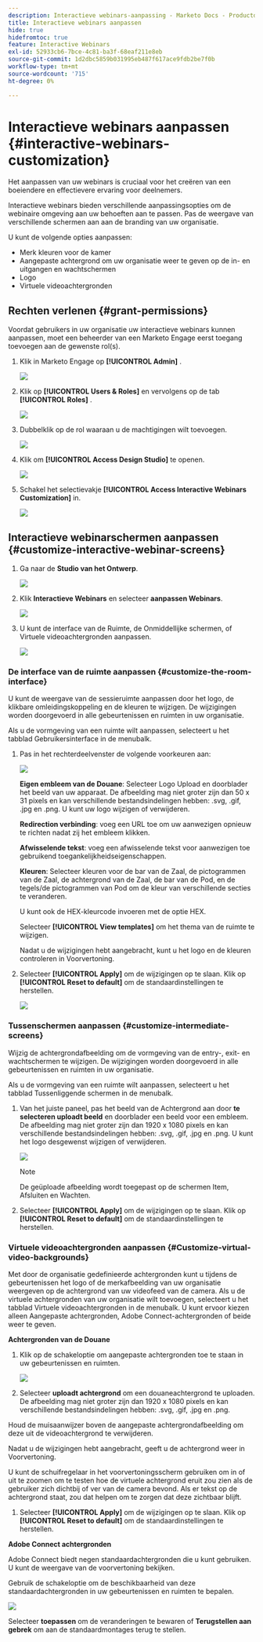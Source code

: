 ```yaml
---
description: Interactieve webinars-aanpassing - Marketo Docs - Productdocumentatie
title: Interactieve webinars aanpassen
hide: true
hidefromtoc: true
feature: Interactive Webinars
exl-id: 52933cb6-7bce-4c81-ba3f-68eaf211e8eb
source-git-commit: 1d2dbc5859b031995eb487f617ace9fdb2be7f0b
workflow-type: tm+mt
source-wordcount: '715'
ht-degree: 0%

---
```


# Interactieve webinars aanpassen {#interactive-webinars-customization}

Het aanpassen van uw webinars is cruciaal voor het creëren van een boeiendere en effectievere ervaring voor deelnemers.

Interactieve webinars bieden verschillende aanpassingsopties om de webinaire omgeving aan uw behoeften aan te passen. Pas de weergave van verschillende schermen aan aan de branding van uw organisatie.

U kunt de volgende opties aanpassen:

* Merk kleuren voor de kamer
* Aangepaste achtergrond om uw organisatie weer te geven op de in- en uitgangen en wachtschermen
* Logo
* Virtuele videoachtergronden

## Rechten verlenen {#grant-permissions}

Voordat gebruikers in uw organisatie uw interactieve webinars kunnen aanpassen, moet een beheerder van een Marketo Engage eerst toegang toevoegen aan de gewenste rol(s).

1. Klik in Marketo Engage op **[!UICONTROL Admin]** .

   ![](assets/interactive-webinars-customization-1.png)

1. Klik op **[!UICONTROL Users & Roles]** en vervolgens op de tab **[!UICONTROL Roles]** .

   ![](assets/interactive-webinars-customization-2.png)

1. Dubbelklik op de rol waaraan u de machtigingen wilt toevoegen.

   ![](assets/interactive-webinars-customization-3.png)

1. Klik om **[!UICONTROL Access Design Studio]** te openen.

   ![](assets/interactive-webinars-customization-4.png)

1. Schakel het selectievakje **[!UICONTROL Access Interactive Webinars Customization]** in.

   ![](assets/interactive-webinars-customization-5.png)

## Interactieve webinarschermen aanpassen {#customize-interactive-webinar-screens}

1. Ga naar de **Studio van het Ontwerp**.

   ![](assets/interactive-webinars-customization-6.png)

1. Klik **Interactieve Webinars** en selecteer **aanpassen Webinars**.

   ![](assets/interactive-webinars-customization-7.png)

1. U kunt de interface van de Ruimte, de Onmiddellijke schermen, of Virtuele videoachtergronden aanpassen.

   ![](assets/interactive-webinars-customization-8.png)

### De interface van de ruimte aanpassen {#customize-the-room-interface}

U kunt de weergave van de sessieruimte aanpassen door het logo, de klikbare omleidingskoppeling en de kleuren te wijzigen. De wijzigingen worden doorgevoerd in alle gebeurtenissen en ruimten in uw organisatie.

Als u de vormgeving van een ruimte wilt aanpassen, selecteert u het tabblad Gebruikersinterface in de menubalk.

1. Pas in het rechterdeelvenster de volgende voorkeuren aan:

   ![](assets/interactive-webinars-customization-9.png)

   **Eigen embleem van de Douane**: Selecteer Logo Upload en doorblader het beeld van uw apparaat. De afbeelding mag niet groter zijn dan 50 x 31 pixels en kan verschillende bestandsindelingen hebben: .svg, .gif, .jpg en .png. U kunt uw logo wijzigen of verwijderen.

   **Redirection verbinding**: voeg een URL toe om uw aanwezigen opnieuw te richten nadat zij het embleem klikken.

   **Afwisselende tekst**: voeg een afwisselende tekst voor aanwezigen toe gebruikend toegankelijkheidseigenschappen.

   **Kleuren**: Selecteer kleuren voor de bar van de Zaal, de pictogrammen van de Zaal, de achtergrond van de Zaal, de bar van de Pod, en de tegels/de pictogrammen van Pod om de kleur van verschillende secties te veranderen.

   U kunt ook de HEX-kleurcode invoeren met de optie HEX.

   Selecteer **[!UICONTROL View templates]** om het thema van de ruimte te wijzigen.

   Nadat u de wijzigingen hebt aangebracht, kunt u het logo en de kleuren controleren in Voorvertoning.

1. Selecteer **[!UICONTROL Apply]** om de wijzigingen op te slaan. Klik op **[!UICONTROL Reset to default]** om de standaardinstellingen te herstellen.

   ![](assets/interactive-webinars-customization-10.png)

### Tussenschermen aanpassen {#customize-intermediate-screens}

Wijzig de achtergrondafbeelding om de vormgeving van de entry-, exit- en wachtschermen te wijzigen. De wijzigingen worden doorgevoerd in alle gebeurtenissen en ruimten in uw organisatie.

Als u de vormgeving van een ruimte wilt aanpassen, selecteert u het tabblad Tussenliggende schermen in de menubalk.

1. Van het juiste paneel, pas het beeld van de Achtergrond aan door **te selecteren uploadt beeld** en doorblader een beeld voor een embleem. De afbeelding mag niet groter zijn dan 1920 x 1080 pixels en kan verschillende bestandsindelingen hebben: .svg, .gif, .jpg en .png. U kunt het logo desgewenst wijzigen of verwijderen.

   ![](assets/interactive-webinars-customization-11.png)

   >[!NOTE]
   >
   >De geüploade afbeelding wordt toegepast op de schermen Item, Afsluiten en Wachten.

1. Selecteer **[!UICONTROL Apply]** om de wijzigingen op te slaan. Klik op **[!UICONTROL Reset to default]** om de standaardinstellingen te herstellen.

### Virtuele videoachtergronden aanpassen {#Customize-virtual-video-backgrounds}

Met door de organisatie gedefinieerde achtergronden kunt u tijdens de gebeurtenissen het logo of de merkafbeelding van uw organisatie weergeven op de achtergrond van uw videofeed van de camera. Als u de virtuele achtergronden van uw organisatie wilt toevoegen, selecteert u het tabblad Virtuele videoachtergronden in de menubalk. U kunt ervoor kiezen alleen Aangepaste achtergronden, Adobe Connect-achtergronden of beide weer te geven.

**Achtergronden van de Douane**

1. Klik op de schakeloptie om aangepaste achtergronden toe te staan in uw gebeurtenissen en ruimten.

   ![](assets/interactive-webinars-customization-12.png)

1. Selecteer **uploadt achtergrond** om een douaneachtergrond te uploaden. De afbeelding mag niet groter zijn dan 1920 x 1080 pixels en kan verschillende bestandsindelingen hebben: .svg, .gif, .jpg en .png.

Houd de muisaanwijzer boven de aangepaste achtergrondafbeelding om deze uit de videoachtergrond te verwijderen.

Nadat u de wijzigingen hebt aangebracht, geeft u de achtergrond weer in Voorvertoning.

U kunt de schuifregelaar in het voorvertoningsscherm gebruiken om in of uit te zoomen om te testen hoe de virtuele achtergrond eruit zou zien als de gebruiker zich dichtbij of ver van de camera bevond. Als er tekst op de achtergrond staat, zou dat helpen om te zorgen dat deze zichtbaar blijft.

1. Selecteer **[!UICONTROL Apply]** om de wijzigingen op te slaan. Klik op **[!UICONTROL Reset to default]** om de standaardinstellingen te herstellen.

**Adobe Connect achtergronden**

Adobe Connect biedt negen standaardachtergronden die u kunt gebruiken. U kunt de weergave van de voorvertoning bekijken.

Gebruik de schakeloptie om de beschikbaarheid van deze standaardachtergronden in uw gebeurtenissen en ruimten te bepalen.

![](assets/interactive-webinars-customization-13.png)

Selecteer **toepassen** om de veranderingen te bewaren of **Terugstellen aan gebrek** om aan de standaardmontages terug te stellen.
